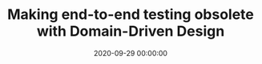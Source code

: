 ---
title: 'Making end-to-end testing obsolete with Domain-Driven Design'
description: >
 Effective test automation can help you speed up time to market and build quality in. However, when we start implementing test automation, we usually require multiple applications to accept a specific business feature, especially with a microservices architecture. These tests, which we call end-to-end tests, are a continuous delivery anti-pattern. In Continuous Delivery, we always want to be in a releasable state. With the aid of a pipeline, we make sure that each new commit for that application is automatically tested in isolation, making sure the expected behaviour is still working. However, if we use end-to-end testing, we either need to be dependent on other applications to be in a specific state or pull it out of the pipeline without building quality in.
 
 Join us in this talk, to show you how to lower your end-to-end test automation with the help of Domain-Driven Design (DDD). We introduce you to the bounded context pattern and show how it can support you in your work. With the help of EventStorming we show you how you can make your test automation visible and gain new insights helping you to decouple your application.
conference: 'Xebia India Webinar week'
type: 'talk'
location: 'Online'
website: 'https://pages.xebia.com/making-end-to-end-testing-obsolete-with-domain-driven-design'
date: 2020-09-29 00:00:00
featured_image: '/images/speaking/2020-09-29-xebia-india-webinar-making-end-to-end-testing-obsolete-with-domain-driven-design.webp'
---